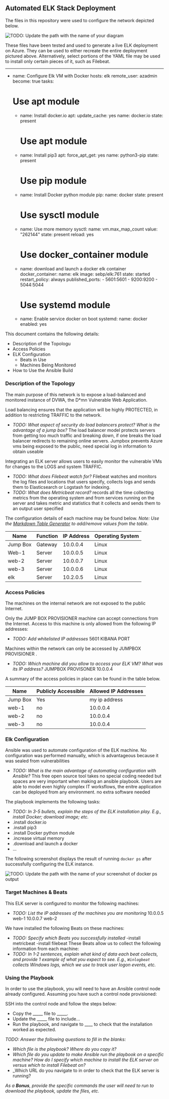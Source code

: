 ## Automated ELK Stack Deployment

The files in this repository were used to configure the network depicted below.

![TODO: Update the path with the name of your diagram](Images/diagram_filename.png)

These files have been tested and used to generate a live ELK deployment on Azure. They can be used to either recreate the entire deployment pictured above. Alternatively, select portions of the YAML file may be used to install only certain pieces of it, such as Filebeat.

  ---
- name: Configure Elk VM with Docker
  hosts: elk
  remote_user: azadmin
  become: true
  tasks:
    # Use apt module
    - name: Install docker.io
      apt:
        update_cache: yes
        name: docker.io
        state: present
      # Use apt module
    - name: Install pip3
      apt:
        force_apt_get: yes
        name: python3-pip
        state: present
      # Use pip module
    - name: Install Docker python module
      pip:
        name: docker
        state: present
      # Use sysctl module
    - name: Use more memory
      sysctl:
        name: vm.max_map_count
        value: "262144"
        state: present
        reload: yes
      # Use docker_container module
    - name: download and launch a docker elk container
      docker_container:
        name: elk
        image: sebp/elk:761
        state: started
        restart_policy: always
        published_ports:
          - 5601:5601
          - 9200:9200
          - 5044:5044
      # Use systemd module
    - name: Enable service docker on boot
      systemd:
        name: docker
        enabled: yes

This document contains the following details:
- Description of the Topologu
- Access Policies
- ELK Configuration
  - Beats in Use
  - Machines Being Monitored
- How to Use the Ansible Build


### Description of the Topology

The main purpose of this network is to expose a load-balanced and monitored instance of DVWA, the D*mn Vulnerable Web Application.

Load balancing ensures that the application will be highly PROTECTED, in addition to restricting TRAFFIC to the network.
- _TODO: What aspect of security do load balancers protect? What is the advantage of a jump box?_ The load balancer model protects servers from getting too much traffic and breaking down, if one breaks the load balancer redirects to remaining online servers.
Jumpbox prevents Azure vms being exposed to the public, need special log in information to obtain useable

Integrating an ELK server allows users to easily monitor the vulnerable VMs for changes to the LOGS and system TRAFFIC.
- _TODO: What does Filebeat watch for?_
Filebeat watches and monitors the log files and locations that users specify, collects logs and sends them to Elasticsearch or Logstash for indexing.
- _TODO: What does Metricbeat record?_
records all the time collecting metrics from the operating system and from services running on the server and takes metric and statistics that it collects and sends them to an output user specified

The configuration details of each machine may be found below.
_Note: Use the [Markdown Table Generator](http://www.tablesgenerator.com/markdown_tables) to add/remove values from the table_.

| Name     | Function | IP Address | Operating System |
|----------|----------|------------|------------------|
| Jump Box | Gateway  | 10.0.0.4   | Linux            |
| Web-1    | Server   | 10.0.0.5   | Linux            |
| web-2    | Server   | 10.0.0.7   | Linux            |
| web-3    | Server   | 10.0.0.6  | Linux            |
| elk      | Server   | 10.2.0.5   | Linux            |
### Access Policies

The machines on the internal network are not exposed to the public Internet. 

Only the JUMP BOX PROVISIONER machine can accept connections from the Internet. Access to this machine is only allowed from the following IP addresses:
- _TODO: Add whitelisted IP addresses_
5601 KIBANA PORT


Machines within the network can only be accessed by JUMPBOX PROVISIONER .
- _TODO: Which machine did you allow to access your ELK VM? What was its IP address?_
JUMPBOX PROVISONER
10.0.0.4

A summary of the access policies in place can be found in the table below.

| Name     | Publicly Accessible | Allowed IP Addresses |
|----------|---------------------|----------------------|
| Jump Box | Yes              | my ip address           |
| web-1    | no               |   10.0.0.4              |
| web-2    | no               |   10.0.0.4              |
| web-3    | no               |   10.0.0.4              |
### Elk Configuration

Ansible was used to automate configuration of the ELK machine. No configuration was performed manually, which is advantageous because it was sealed from vulnerabilities 
- _TODO: What is the main advantage of automating configuration with Ansible?_
This free open source tool takes no special coding needed but spaces are very important when making an ansible playbook. Users are able to model even highly complex IT worksflows, the enitre application can be deployed from any environment. no extra software needed


The playbook implements the following tasks:
- _TODO: In 3-5 bullets, explain the steps of the ELK installation play. E.g., install Docker; download image; etc._
- .install docker.io
- .install pip3
- .install Docker python module
- .increase virtual memory 
- .download and launch a docker
- ...

The following screenshot displays the result of running `docker ps` after successfully configuring the ELK instance.

![TODO: Update the path with the name of your screenshot of docker ps output](Images/docker_ps_output.png)

### Target Machines & Beats
This ELK server is configured to monitor the following machines:
- _TODO: List the IP addresses of the machines you are monitoring_
10.0.0.5 web-1
10.0.0.7 web-2 

We have installed the following Beats on these machines:
- _TODO: Specify which Beats you successfully installed_
-install metricbeat
-install filebeat
These Beats allow us to collect the following information from each machine:
- _TODO: In 1-2 sentences, explain what kind of data each beat collects, and provide 1 example of what you expect to see. E.g., `Winlogbeat` collects Windows logs, which we use to track user logon events, etc._




### Using the Playbook
In order to use the playbook, you will need to have an Ansible control node already configured. Assuming you have such a control node provisioned: 

SSH into the control node and follow the steps below:
- Copy the _____ file to _____.
- Update the _____ file to include...
- Run the playbook, and navigate to ____ to check that the installation worked as expected.

_TODO: Answer the following questions to fill in the blanks:_
- _Which file is the playbook? Where do you copy it?_
- _Which file do you update to make Ansible run the playbook on a specific machine? How do I specify which machine to install the ELK server on versus which to install Filebeat on?_
- _Which URL do you navigate to in order to check that the ELK server is running?

_As a **Bonus**, provide the specific commands the user will need to run to download the playbook, update the files, etc._